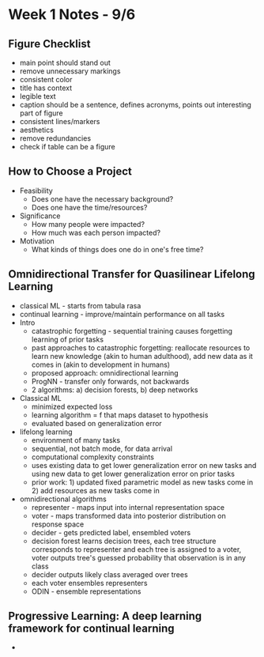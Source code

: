 # Week 1 Notes - 9/6
## Figure Checklist
- main point should stand out
- remove unnecessary markings
- consistent color
- title has context
- legible text
- caption should be a sentence, defines acronyms, points out interesting part of figure
- consistent lines/markers
- aesthetics
- remove redundancies 
- check if table can be a figure

## How to Choose a Project
- Feasibility
  - Does one have the necessary background?
  - Does one have the time/resources?
- Significance
  - How many people were impacted?
  - How much was each person impacted?
- Motivation
  - What kinds of things does one do in one's free time?

## Omnidirectional Transfer for Quasilinear Lifelong Learning
- classical ML - starts from tabula rasa
- continual learning - improve/maintain performance on all tasks
- Intro
  - catastrophic forgetting - sequential training causes forgetting learning of prior tasks
  - past approaches to catastrophic forgetting: reallocate resources to learn new knowledge (akin to human adulthood), add new data as it comes in (akin to development in humans)
  - proposed approach: omnidirectional learning
  - ProgNN - transfer only forwards, not backwards
  - 2 algorithms: a) decision forests, b) deep networks
- Classical ML
  - minimized expected loss
  - learning algorithm = f that maps dataset to hypothesis 
  - evaluated based on generalization error
- lifelong learning
  - environment of many tasks
  - sequential, not batch mode, for data arrival
  - computational complexity constraints
  - uses existing data to get lower generalization error on new tasks and using new data to get lower generalization error on prior tasks
  - prior work: 1) updated fixed parametric model as new tasks come in 2) add resources as new tasks come in 
- omnidirectional algorithms
  - representer - maps input into internal representation space
  - voter - maps transformed data into posterior distribution on response space
  - decider - gets predicted label, ensembled voters
  - decision forest learns decision trees, each tree structure corresponds to representer and each tree is assigned to a voter, voter outputs tree's guessed probability that observation is in any class
  - decider outputs likely class averaged over trees
  - each voter ensembles representers
  - ODIN - ensemble representations

## Progressive Learning: A deep learning framework for continual learning
- 

